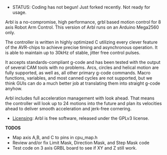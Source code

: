 * STATUS: Coding has not begun! Just forked recently. Not ready for usage.

Arbl is a no-compromise, high performance, grbl based motion control for 8 axis Robot Arm Control. This version of Arbl runs on an Arduino Mega2560 only.

The controller is written in highly optimized C utilizing every clever feature of the AVR-chips to achieve precise timing and asynchronous operation. It is able to maintain up to 30kHz of stable, jitter free control pulses.

It accepts standards-compliant g-code and has been tested with the output of several CAM tools with no problems. Arcs, circles and helical motion are fully supported, as well as, all other primary g-code commands. Macro functions, variables, and most canned cycles are not supported, but we think GUIs can do a much better job at translating them into straight g-code anyhow.

Arbl includes full acceleration management with look ahead. That means the controller will look up to 24 motions into the future and plan its velocities ahead to deliver smooth acceleration and jerk-free cornering.

* [Licensing](https://github.com/gnea/grbl/wiki/Licensing): Arbl is free software, released under the GPLv3 license.

**TODOS**

* Map axis A,B, and C to pins in cpu_map.h
* Review and/or fix Limit Mask, Direction Mask, and Step Mask code
* Test code on 3 axis GRBL board to see if XY and Z still work.